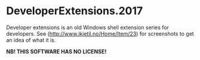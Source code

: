 # DeveloperExtensions.2017
Developer extensions is an old Windows shell extension series for developers. 
See (http://www.ikjetil.no/Home/Item/23) for screenshots to get an idea of what it is.

**NB! THIS SOFTWARE HAS NO LICENSE!**
